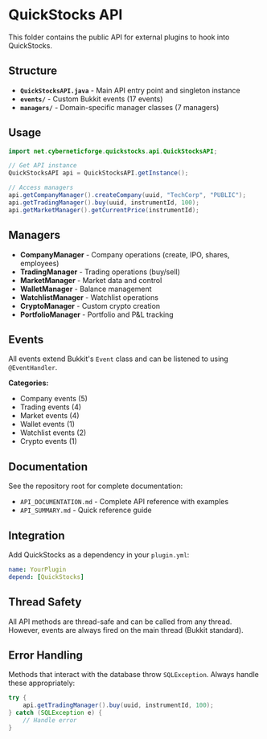 # QuickStocks API

This folder contains the public API for external plugins to hook into QuickStocks.

## Structure

- **`QuickStocksAPI.java`** - Main API entry point and singleton instance
- **`events/`** - Custom Bukkit events (17 events)
- **`managers/`** - Domain-specific manager classes (7 managers)

## Usage

```java
import net.cyberneticforge.quickstocks.api.QuickStocksAPI;

// Get API instance
QuickStocksAPI api = QuickStocksAPI.getInstance();

// Access managers
api.getCompanyManager().createCompany(uuid, "TechCorp", "PUBLIC");
api.getTradingManager().buy(uuid, instrumentId, 100);
api.getMarketManager().getCurrentPrice(instrumentId);
```

## Managers

- **CompanyManager** - Company operations (create, IPO, shares, employees)
- **TradingManager** - Trading operations (buy/sell)
- **MarketManager** - Market data and control
- **WalletManager** - Balance management
- **WatchlistManager** - Watchlist operations
- **CryptoManager** - Custom crypto creation
- **PortfolioManager** - Portfolio and P&L tracking

## Events

All events extend Bukkit's `Event` class and can be listened to using `@EventHandler`.

**Categories:**
- Company events (5)
- Trading events (4)
- Market events (4)
- Wallet events (1)
- Watchlist events (2)
- Crypto events (1)

## Documentation

See the repository root for complete documentation:
- `API_DOCUMENTATION.md` - Complete API reference with examples
- `API_SUMMARY.md` - Quick reference guide

## Integration

Add QuickStocks as a dependency in your `plugin.yml`:

```yaml
name: YourPlugin
depend: [QuickStocks]
```

## Thread Safety

All API methods are thread-safe and can be called from any thread. However, events are always fired on the main thread (Bukkit standard).

## Error Handling

Methods that interact with the database throw `SQLException`. Always handle these appropriately:

```java
try {
    api.getTradingManager().buy(uuid, instrumentId, 100);
} catch (SQLException e) {
    // Handle error
}
```
